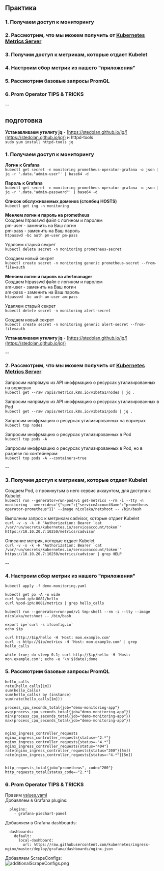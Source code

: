 ## Практика
### 1. Получаем доступ к мониторингу    
### 2. Рассмотрим, что мы можем получить от [Kubernetes Metrics Server](https://github.com/kubernetes-sigs/metrics-server)  
### 3. Получим доступ к метрикам, которые отдает Kubelet  
### 4. Настроим сбор метрик из нашего "приложения"
### 5. Рассмотрим базовые запросы PromQL
### 6. Prom Operator TIPS & TRICKS


--

## подготовка  
**Устанавливаем утилиту jq** - [https://stedolan.github.io/jq/](https://stedolan.github.io/jq/) и httpd-tools  
`sudo yum install httpd-tools jq`  

### 1. Получаем доступ к мониторингу  

**Логин к Grafana**  
`kubectl get secret -n monitoring prometheus-operator-grafana -o json | jq -r '.data."admin-user"' | base64 -d`  

**Пароль к Grafana**  
`kubectl get secret -n monitoring prometheus-operator-grafana -o json | jq -r '.data."admin-password"' | base64 -d`  

**Список обслуживаемых доменов (столбец HOSTS)**  
`kubectl get ing -n monitoring`  

**Меняем логин и пароль на prometheus**  
Создаем htpasswd файл с логином и паролем  
pm-user - заменить на Ваш логин  
pm-pass - заменить на Ваш пароль  
`htpasswd -bc auth pm-user pm-pass`  

Удаляем старый секрет  
`kubectl delete secret -n monitoring prometheus-secret`  

Создаем новый секрет  
`kubectl create secret -n monitoring generic prometheus-secret --from-file=auth`

**Меняем логин и пароль на alertmanager**  
Создаем htpasswd файл с логином и паролем  
am-user - заменить на Ваш логин  
am-pass - заменить на Ваш пароль  
`htpasswd -bc auth am-user am-pass`  

Удаляем старый секрет  
`kubectl delete secret -n monitoring alert-secret`  

Создаем новый секрет  
`kubectl create secret -n monitoring generic alert-secret --from-file=auth`

**Устанавливаем утилиту jq** - [https://stedolan.github.io/jq/](https://stedolan.github.io/jq/)

--

### 2. Рассмотрим, что мы можем получить от [Kubernetes Metrics Server](https://github.com/kubernetes-sigs/metrics-server)  

Запросим напрямую из API инофрмацию о ресурсах утилизированных на воркерах    
`kubectl get --raw /apis/metrics.k8s.io/v1beta1/nodes | jq .`  

Запросим напрямую из API инофрмацию о ресурсах утилизированных в Pod     
`kubectl get --raw /apis/metrics.k8s.io/v1beta1/pods | jq .`  

Запросим инофрмацию о ресурсах утилизированных на воркерах  
`kubectl top nodes`  

Запросим инофрмацию о ресурсах утилизированных в Pod    
`kubectl top pods -A`  

Запросим инофрмацию о ресурсах утилизированных в Pod, но в разрезе по контейнерам      
`kubectl top pods -A --containers=true`

--

### 3. Получим доступ к метрикам, которые отдает Kubelet  
Создаем Pod, c прокинутым в него сервис аккаунтом, для доступа к Kubelet  
`kubectl run --generator=run-pod/v1 get-metrics --rm -i --tty -n monitoring --overrides='{"spec":{"serviceAccountName":"prometheus-operator-prometheus"}}' --image nicolaka/netshoot -- /bin/bash `  

Выполним запрос к метрикам cadvisor, которые отдает Kubelet  
```curl -v -s -k -H "Authorization: Bearer `cat /var/run/secrets/kubernetes.io/serviceaccount/token`" https://10.10.20.7:10250/metrics/cadvisor```  

Описание метрик, которые отдает Kubelet  
```curl -v -s -k -H "Authorization: Bearer `cat /var/run/secrets/kubernetes.io/serviceaccount/token`" https://10.10.20.7:10250/metrics/cadvisor | grep HELP ```

--
### 4. Настроим сбор метрик из нашего "приложения"
`kubectl apply -f demo-monitoring.yaml`

```
kubectl get po -A -o wide
curl %pod-ip%:8081/hello
curl %pod-ip%:8081/metrics | grep hello_calls

kubectl run --generator=run-pod/v1 tmp-shell --rm -i --tty --image nicolaka/netshoot -- /bin/bash

export ip=`curl -s ifconfig.io`
echo $ip  

curl http://$ip/hello -H 'Host: mon.example.com'
curl -s http://$ip/metrics -H 'Host: mon.example.com' | grep hello_calls

while true; do sleep 0.1; curl http://$ip/hello -H 'Host: mon.example.com'; echo -e '\n'$(date);done

```

### 5. Рассмотрим базовые запросы PromQL

```
hello_calls
rate(hello_calls[1m])
sum(hello_calls)
sum(hello_calls) by (instance)
sum(rate(hello_calls[1m]))

process_cpu_seconds_total{job="demo-monitoring-app"}
avg(process_cpu_seconds_total{job="demo-monitoring-app"})
min(process_cpu_seconds_total{job="demo-monitoring-app"})
max(process_cpu_seconds_total{job="demo-monitoring-app"})


nginx_ingress_controller_requests
nginx_ingress_controller_requests{status=~"2.*"}
nginx_ingress_controller_requests{status=~"4.*"}
nginx_ingress_controller_requests{status="404"}
rate(nginx_ingress_controller_requests{status="200"}[5m])
rate(nginx_ingress_controller_requests{status=~"4.*"}[5m])


http_requests_total{job="prometheus", code="200"}
http_requests_total{status_code=~"2.*"}

```  

### 6. Prom Operator TIPS & TRICKS

Правим [values.yaml](https://raw.githubusercontent.com/helm/charts/master/stable/prometheus-operator/values.yaml)  
Добавляем в Grafana plugins:  

```
  plugins:
    - grafana-piechart-panel
```  

Добавляем в Grafana dashboards:  

```
  dashboards:
    default:
      local-dashboard:
        url: https://raw.githubusercontent.com/kubernetes/ingress-nginx/master/deploy/grafana/dashboards/nginx.json
```  

Добавляем ScrapeConfigs:   
![additionalScrapeConfigs.png](additionalScrapeConfigs.png)  

